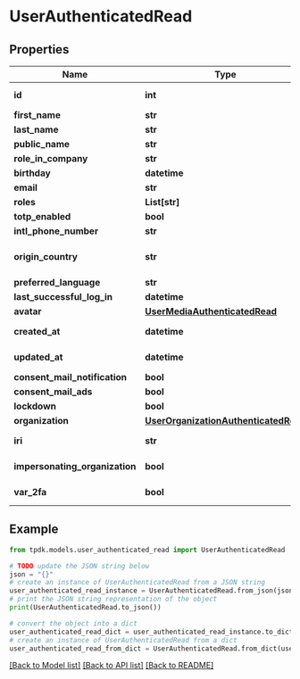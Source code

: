 # UserAuthenticatedRead



## Properties

Name | Type | Description | Notes
------------ | ------------- | ------------- | -------------
**id** | **int** |  | [optional] [readonly] 
**first_name** | **str** |  | [optional] 
**last_name** | **str** |  | [optional] 
**public_name** | **str** |  | [optional] 
**role_in_company** | **str** |  | [optional] 
**birthday** | **datetime** |  | [optional] 
**email** | **str** |  | [optional] 
**roles** | **List[str]** |  | 
**totp_enabled** | **bool** |  | [optional] 
**intl_phone_number** | **str** |  | [optional] 
**origin_country** | **str** | The originating country | [optional] 
**preferred_language** | **str** |  | [optional] 
**last_successful_log_in** | **datetime** |  | [optional] 
**avatar** | [**UserMediaAuthenticatedRead**](UserMediaAuthenticatedRead.md) |  | [optional] 
**created_at** | **datetime** |  | [optional] [readonly] 
**updated_at** | **datetime** |  | [optional] [readonly] 
**consent_mail_notification** | **bool** |  | 
**consent_mail_ads** | **bool** |  | 
**lockdown** | **bool** |  | 
**organization** | [**UserOrganizationAuthenticatedRead**](UserOrganizationAuthenticatedRead.md) |  | [optional] 
**iri** | **str** |  | [optional] [readonly] 
**impersonating_organization** | **bool** |  | [optional] [readonly] 
**var_2fa** | **bool** |  | [optional] [readonly] 

## Example

```python
from tpdk.models.user_authenticated_read import UserAuthenticatedRead

# TODO update the JSON string below
json = "{}"
# create an instance of UserAuthenticatedRead from a JSON string
user_authenticated_read_instance = UserAuthenticatedRead.from_json(json)
# print the JSON string representation of the object
print(UserAuthenticatedRead.to_json())

# convert the object into a dict
user_authenticated_read_dict = user_authenticated_read_instance.to_dict()
# create an instance of UserAuthenticatedRead from a dict
user_authenticated_read_from_dict = UserAuthenticatedRead.from_dict(user_authenticated_read_dict)
```
[[Back to Model list]](../README.md#documentation-for-models) [[Back to API list]](../README.md#documentation-for-api-endpoints) [[Back to README]](../README.md)


